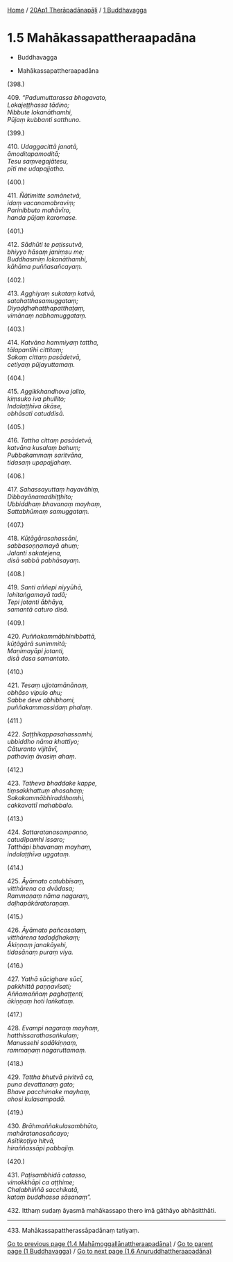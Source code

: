 
[Home](/) / [20Ap1 Therāpadānapāḷi](../../20Ap1.md) / [1 Buddhavagga](../1.md)

# 1.5 Mahākassapattheraapadāna

* Buddhavagga

* Mahākassapattheraapadāna

(398.)

409\. _“Padumuttarassa bhagavato,_  
_Lokajeṭṭhassa tādino;_  
_Nibbute lokanāthamhi,_  
_Pūjaṃ kubbanti satthuno._  


(399.)

410\. _Udaggacittā janatā,_  
_āmoditapamoditā;_  
_Tesu saṃvegajātesu,_  
_pīti me udapajjatha._  


(400.)

411\. _Ñātimitte samānetvā,_  
_idaṃ vacanamabraviṃ;_  
_Parinibbuto mahāvīro,_  
_handa pūjaṃ karomase._  


(401.)

412\. _Sādhūti te paṭissutvā,_  
_bhiyyo hāsaṃ janiṃsu me;_  
_Buddhasmiṃ lokanāthamhi,_  
_kāhāma puññasañcayaṃ._  


(402.)

413\. _Agghiyaṃ sukataṃ katvā,_  
_satahatthasamuggataṃ;_  
_Diyaḍḍhahatthapatthaṭaṃ,_  
_vimānaṃ nabhamuggataṃ._  


(403.)

414\. _Katvāna hammiyaṃ tattha,_  
_tālapantīhi cittitaṃ;_  
_Sakaṃ cittaṃ pasādetvā,_  
_cetiyaṃ pūjayuttamaṃ._  


(404.)

415\. _Aggikkhandhova jalito,_  
_kiṃsuko iva phullito;_  
_Indalaṭṭhīva ākāse,_  
_obhāsati catuddisā._  


(405.)

416\. _Tattha cittaṃ pasādetvā,_  
_katvāna kusalaṃ bahuṃ;_  
_Pubbakammaṃ saritvāna,_  
_tidasaṃ upapajjahaṃ._  


(406.)

417\. _Sahassayuttaṃ hayavāhiṃ,_  
_Dibbayānamadhiṭṭhito;_  
_Ubbiddhaṃ bhavanaṃ mayhaṃ,_  
_Sattabhūmaṃ samuggataṃ._  


(407.)

418\. _Kūṭāgārasahassāni,_  
_sabbasoṇṇamayā ahuṃ;_  
_Jalanti sakatejena,_  
_disā sabbā pabhāsayaṃ._  


(408.)

419\. _Santi aññepi niyyūhā,_  
_lohitaṅgamayā tadā;_  
_Tepi jotanti ābhāya,_  
_samantā caturo disā._  


(409.)

420\. _Puññakammābhinibbattā,_  
_kūṭāgārā sunimmitā;_  
_Maṇimayāpi jotanti,_  
_disā dasa samantato._  


(410.)

421\. _Tesaṃ ujjotamānānaṃ,_  
_obhāso vipulo ahu;_  
_Sabbe deve abhibhomi,_  
_puññakammassidaṃ phalaṃ._  


(411.)

422\. _Saṭṭhikappasahassamhi,_  
_ubbiddho nāma khattiyo;_  
_Cāturanto vijitāvī,_  
_pathaviṃ āvasiṃ ahaṃ._  


(412.)

423\. _Tatheva bhaddake kappe,_  
_tiṃsakkhattuṃ ahosahaṃ;_  
_Sakakammābhiraddhomhi,_  
_cakkavattī mahabbalo._  


(413.)

424\. _Sattaratanasampanno,_  
_catudīpamhi issaro;_  
_Tatthāpi bhavanaṃ mayhaṃ,_  
_indalaṭṭhīva uggataṃ._  


(414.)

425\. _Āyāmato catubbīsaṃ,_  
_vitthārena ca dvādasa;_  
_Rammaṇaṃ nāma nagaraṃ,_  
_daḷhapākāratoraṇaṃ._  


(415.)

426\. _Āyāmato pañcasataṃ,_  
_vitthārena tadaḍḍhakaṃ;_  
_Ākiṇṇaṃ janakāyehi,_  
_tidasānaṃ puraṃ viya._  


(416.)

427\. _Yathā sūcighare sūcī,_  
_pakkhittā paṇṇavīsati;_  
_Aññamaññaṃ paghaṭṭenti,_  
_ākiṇṇaṃ hoti laṅkataṃ._  


(417.)

428\. _Evampi nagaraṃ mayhaṃ,_  
_hatthissarathasaṅkulaṃ;_  
_Manussehi sadākiṇṇaṃ,_  
_rammaṇaṃ nagaruttamaṃ._  


(418.)

429\. _Tattha bhutvā pivitvā ca,_  
_puna devattanaṃ gato;_  
_Bhave pacchimake mayhaṃ,_  
_ahosi kulasampadā._  


(419.)

430\. _Brāhmaññakulasambhūto,_  
_mahāratanasañcayo;_  
_Asītikoṭiyo hitvā,_  
_hiraññassāpi pabbajiṃ._  


(420.)

431\. _Paṭisambhidā catasso,_  
_vimokkhāpi ca aṭṭhime;_  
_Chaḷabhiññā sacchikatā,_  
_kataṃ buddhassa sāsanaṃ”._  


432\. Itthaṃ sudaṃ āyasmā mahākassapo thero imā gāthāyo abhāsitthāti.

---

433\. Mahākassapattherassāpadānaṃ tatiyaṃ.



[Go to previous page (1.4 Mahāmoggallānattheraapadāna)](1.4.md) / [Go to parent page (1 Buddhavagga)](../1.md) / [Go to next page (1.6 Anuruddhattheraapadāna)](1.6.md)


